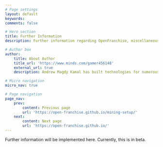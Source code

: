 ```yaml
---
# Page settings
layout: default
keywords:
comments: false

# Hero section
title: Further Information
description: Further information regarding OpenFranchise, miscellaneous information, comments, logs and/or updates

# Author box
author:
    title: About Author
    title_url: 'https://www.minds.com/gamer456148'
    external_url: true
    description: Andrew Magdy Kamal has built technologies for numerous startups. He currently does research in Computational Genomics, Distributed Systems, and Quantum Computing. He is a Copt, and likes to play a variety of sports or build things in his free time.

# Micro navigation
micro_nav: true

# Page navigation
page_nav:
    prev:
        content: Previous page
        url: 'https://open-franchise.github.io/mining-setup/'
    next:
        content: Next page
        url: 'https://open-franchise.github.io/'
---
```


Further information will be implemented here.  Currently, this is in beta.
